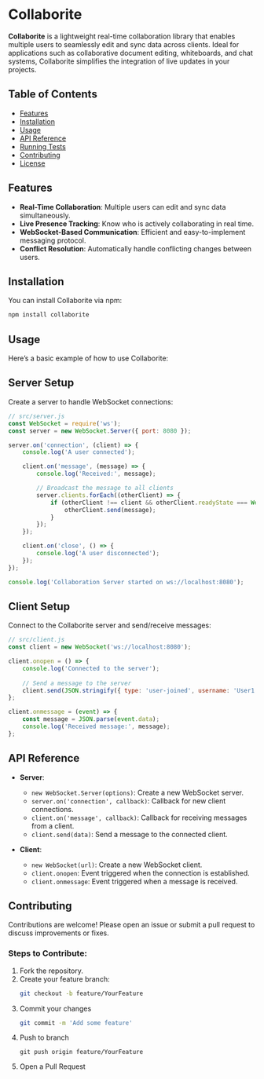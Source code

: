 # Collaborite

**Collaborite** is a lightweight real-time collaboration library that enables multiple users to seamlessly edit and sync data across clients. Ideal for applications such as collaborative document editing, whiteboards, and chat systems, Collaborite simplifies the integration of live updates in your projects.

## Table of Contents

- [Features](#features)
- [Installation](#installation)
- [Usage](#usage)
- [API Reference](#api-reference)
- [Running Tests](#running-tests)
- [Contributing](#contributing)
- [License](#license)

## Features

- **Real-Time Collaboration**: Multiple users can edit and sync data simultaneously.
- **Live Presence Tracking**: Know who is actively collaborating in real time.
- **WebSocket-Based Communication**: Efficient and easy-to-implement messaging protocol.
- **Conflict Resolution**: Automatically handle conflicting changes between users.

## Installation

You can install Collaborite via npm:

```bash
npm install collaborite
```
## Usage
Here’s a basic example of how to use Collaborite:

## Server Setup
Create a server to handle WebSocket connections:
```javascript
// src/server.js
const WebSocket = require('ws');
const server = new WebSocket.Server({ port: 8080 });

server.on('connection', (client) => {
    console.log('A user connected');

    client.on('message', (message) => {
        console.log('Received:', message);

        // Broadcast the message to all clients
        server.clients.forEach((otherClient) => {
            if (otherClient !== client && otherClient.readyState === WebSocket.OPEN) {
                otherClient.send(message);
            }
        });
    });

    client.on('close', () => {
        console.log('A user disconnected');
    });
});

console.log('Collaboration Server started on ws://localhost:8080');
```

## Client Setup
Connect to the Collaborite server and send/receive messages:
```javascript
// src/client.js
const client = new WebSocket('ws://localhost:8080');

client.onopen = () => {
    console.log('Connected to the server');
    
    // Send a message to the server
    client.send(JSON.stringify({ type: 'user-joined', username: 'User1' }));
};

client.onmessage = (event) => {
    const message = JSON.parse(event.data);
    console.log('Received message:', message);
};
```

## API Reference

- **Server**:
  - `new WebSocket.Server(options)`: Create a new WebSocket server.
  - `server.on('connection', callback)`: Callback for new client connections.
  - `client.on('message', callback)`: Callback for receiving messages from a client.
  - `client.send(data)`: Send a message to the connected client.

- **Client**:
  - `new WebSocket(url)`: Create a new WebSocket client.
  - `client.onopen`: Event triggered when the connection is established.
  - `client.onmessage`: Event triggered when a message is received.

## Contributing

Contributions are welcome! Please open an issue or submit a pull request to discuss improvements or fixes.

### Steps to Contribute:

1. Fork the repository.
2. Create your feature branch: 
   ```bash
   git checkout -b feature/YourFeature
3. Commit your changes
   ```bash
   git commit -m 'Add some feature'
4. Push to branch
   ```
   git push origin feature/YourFeature
5. Open a Pull Request

